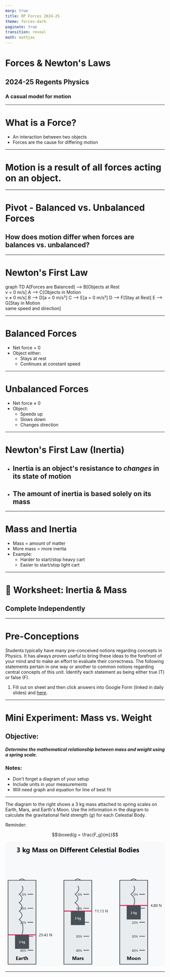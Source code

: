```yaml
---
marp: true
title: RP Forces 2024-25
theme: forces-dark
paginate: true
transition: reveal
math: mathjax
---
```


<script type="module">
  import mermaid from 'https://cdn.jsdelivr.net/npm/mermaid@10/dist/mermaid.esm.min.mjs';
  mermaid.initialize({ startOnLoad: true });
</script>

# **Forces** & Newton's Laws <!--fit--->

## 2024-25 Regents Physics

### A casual model for **motion**

---

<!---_class: default--->

# What is a **Force**?
- An interaction between two objects
- Forces are the cause for differing motion

---

# Motion is a result of **all forces** acting on an object. 

---

# Pivot - Balanced vs. **Unbalanced** Forces <!--fit--->

## How does motion differ when forces are balances vs. unbalanced?

---

# Newton's First Law


<div class="mermaid" lineColor: yellow;>
graph TD
    A[Forces are Balanced] --> B[Objects at Rest<br>v = 0 m/s]
    A --> C[Objects in Motion<br>v ≠ 0 m/s]
    B --> D[a = 0 m/s²]
    C --> E[a = 0 m/s²] 
    D --> F[Stay at Rest]
    E --> G[Stay in Motion<br>same speed and direction]

</div>

---
# Balanced Forces

- Net force = 0
- Object either:
  - Stays at rest
  - Continues at constant speed

---
# Unbalanced Forces

- Net force ≠ 0  
- Object:
  - Speeds up
  - Slows down
  - Changes direction


---
# Newton's First Law (Inertia)

* ## **Inertia** is an object's resistance to _changes_ in its state of motion


* ## The amount of inertia is based solely on its **mass**

---
# Mass and Inertia
- Mass = amount of matter
- More mass = more inertia
- Example:
  - Harder to start/stop heavy cart
  - Easier to start/stop light cart
---

# 📝 Worksheet: Inertia & Mass <!--fit--->

## Complete Independently

---

# Pre-Conceptions 

Students typically have many pre-conceived notions regarding concepts in Physics. It has always proven useful to bring these ideas to the forefront of your mind and to make an effort to evaluate their correctness. The following statements pertain in one way or another to common notions regarding central concepts of this unit. Identify each statement as being either true (T) or false (F).

1. Fill out on sheet and then click answers into Google Form (linked in daily slides) and [here](https://forms.gle/rrFSUb9QNnRGdoni8).

---

# Mini Experiment: **Mass vs. Weight**

## Objective: 

#### **_Determine the mathematical relationship between mass and weight using a spring scale._**

### Notes:

- Don't forget a diagram of your setup 
- Include units in your measurements
- Will need graph and equation for line of best fit

---

The diagram to the right shows a 3 kg mass attached to spring scales on Earth, Mars, and Earth's Moon. Use the information in the diagram to calculate the gravitational field strength ($g$) for each Celestial Body.

Reminder:

$$\boxed{g = \frac{F_g}{m}}$$

![bg fit right](image-5.png)

---

